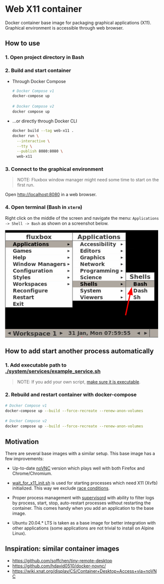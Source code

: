 # Web X11 container

Docker container base image for packaging graphical applications (X11).
Graphical environment is accessible through web browser.

## How to use

### 1. Open project directory in Bash

### 2. Build and start container

* Through Docker Compose

  ```bash
  # Docker Compose v1
  docker-compose up

  # Docker Compose v2
  docker compose up
  ```

* ...or directly through Docker CLI

  ```bash
  docker build --tag web-x11 .
  docker run \
    --interactive \
    --tty \
    --publish 8080:8080 \
    web-x11
  ```

### 3. Connect to the graphical environment

> NOTE: Fluxbox window manager might need some time to start on the first run.

Open [http://localhost:8080](http://localhost:8080) in a web browser.

### 4. Open terminal (Bash in `xterm`)

Right click on the middle of the screen and navigate the menu:
`Applications -> Shell -> Bash` as shown on a screenshot below.

![Open Bash in `xterm`](./docs/fluxbox-open_bash_in_xterm.png)

## How to add start another process automatically

### 1. Add executable path to [./system/services/example_service.sh](./system/services/example_service.sh#L14)

> NOTE: If you add your own script, [make sure it is executable](https://askubuntu.com/a/229592/982082).

### 2. Rebuild and restart container with docker-compose

```bash
# Docker Compose v1
docker-compose up --build --force-recreate --renew-anon-volumes

# Docker Compose v2
docker compose up --build --force-recreate --renew-anon-volumes
```

## Motivation

There are several base images with a similar setup.
This base image has a few improvements:

* Up-to-date [noVNC](https://novnc.com) version which plays well with both
  Firefox and Chrome/Chromium.

* [wait_for_x11_init.sh](./system/services/wait_for_x11_init.sh) is used for
  starting processes which need X11 (Xvfb) initialized. This way we
  exclude [race conditions](https://en.wikipedia.org/wiki/Race_condition#In_software).

* Proper process management with [supervisord](http://supervisord.org/) with
  ability to filter logs by process, start, stop, auto-restart processes without
  restarting the container. This comes handy when you add an application
  to the base image.

* Ubuntu 20.04.* LTS is taken as a base image for better integration with other
  applications (some applications are not trivial to install on Alpine Linux).

## Inspiration: similar container images

* https://github.com/soffchen/tiny-remote-desktop
* https://github.com/hdavid0510/docker-novnc/
* https://wiki.xnat.org/display/CS/Container+Desktop+Access+via+noVNC
